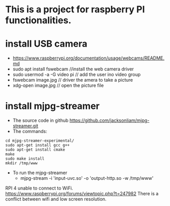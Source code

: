 # This is a project for raspberry PI functionalities.

# install USB camera
- https://www.raspberrypi.org/documentation/usage/webcams/README.md
- sudo apt install fswebcam  //install the web camera driver
- sudo usermod -a -G video pi  // add the user ino video group
- fswebcam image.jpg  // driver the amera to take a picture
- xdg-open image.jpg // open the picture file

# install mjpg-streamer
- The source code in github https://github.com/jacksonliam/mjpg-streamer.git
- The commands:
```
cd mjpg-streamer-experimental/
sudo apt-get install gcc g++
sudo apt-get install cmake
make
sudo make install
mkdir /tmp/www
```
- To run the mjpg-streamer
  - mjpg-stream -i 'input-uvc.so' -o 'output-http.so -w /tmp/www'


RPI 4 unable to connect to WiFi.
https://www.raspberrypi.org/forums/viewtopic.php?t=247982
There is a conflict between wifi and low screen resolution.

